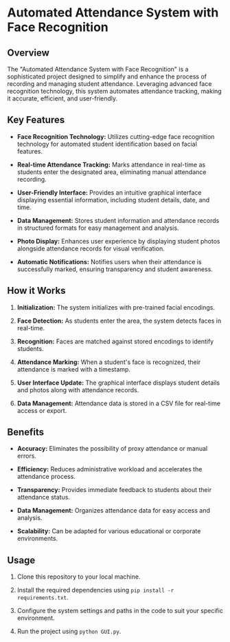 # Automated Attendance System with Face Recognition

## Overview

The "Automated Attendance System with Face Recognition" is a sophisticated project designed to simplify and enhance the process of recording and managing student attendance. Leveraging advanced face recognition technology, this system automates attendance tracking, making it accurate, efficient, and user-friendly.

## Key Features

- **Face Recognition Technology:** Utilizes cutting-edge face recognition technology for automated student identification based on facial features.

- **Real-time Attendance Tracking:** Marks attendance in real-time as students enter the designated area, eliminating manual attendance recording.

- **User-Friendly Interface:** Provides an intuitive graphical interface displaying essential information, including student details, date, and time.

- **Data Management:** Stores student information and attendance records in structured formats for easy management and analysis.

- **Photo Display:** Enhances user experience by displaying student photos alongside attendance records for visual verification.

- **Automatic Notifications:** Notifies users when their attendance is successfully marked, ensuring transparency and student awareness.

## How it Works

1. **Initialization:** The system initializes with pre-trained facial encodings.

3. **Face Detection:** As students enter the area, the system detects faces in real-time.

4. **Recognition:** Faces are matched against stored encodings to identify students.

5. **Attendance Marking:** When a student's face is recognized, their attendance is marked with a timestamp.

6. **User Interface Update:** The graphical interface displays student details and photos along with attendance records.

7. **Data Management:** Attendance data is stored in a CSV file for real-time access or export.


## Benefits

- **Accuracy:** Eliminates the possibility of proxy attendance or manual errors.

- **Efficiency:** Reduces administrative workload and accelerates the attendance process.

- **Transparency:** Provides immediate feedback to students about their attendance status.

- **Data Management:** Organizes attendance data for easy access and analysis.

- **Scalability:** Can be adapted for various educational or corporate environments.

## Usage

1. Clone this repository to your local machine.

2. Install the required dependencies using `pip install -r requirements.txt`.

3. Configure the system settings and paths in the code to suit your specific environment.

4. Run the project using `python GUI.py`.

